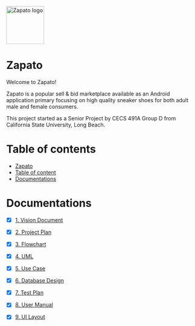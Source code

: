 <img src="https://github.com/AnimeMei/Zapato/blob/master/Logo/zapato_logo.jpg" alt="Zapato logo" height="100" >

Zapato
======

Welcome to Zapato!

Zapato is a popular sell & bid marketplace available as an Android application primary focusing on high quality sneaker shoes for both adult male and female consumers. 

This project started as a Senior Project by CECS 491A Group D from California State University, Long Beach.

Table of contents
=================

  * [Zapato](#zapato)
  * [Table of content](#table-of-contents)
  * [Documentations](#documentations)
 

Documentations
==============

- [x] [1. Vision Document](https://github.com/AnimeMei/Zapato/blob/master/Documentations/1.%20Vision%20Document%20-%20Zapato.pdf)
- [x] [2. Project Plan](https://github.com/AnimeMei/Zapato/blob/master/Documentations/2.%20Project%20Plan%20-%20Zapato.pdf)
- [x] [3. Flowchart](https://github.com/AnimeMei/Zapato/blob/master/Documentations/3.%20Flowchart%20-%20Zapato.pdf)
- [x] [4. UML](https://github.com/AnimeMei/Zapato/blob/master/Documentations/4.%20UML%20-%20Zapato.pdf)
- [x] [5. Use Case](https://github.com/AnimeMei/Zapato/blob/master/Documentations/5.%20Use%20Case%20-%20Zapato.pdf)
- [x] [6. Database Design](https://github.com/AnimeMei/Zapato/blob/master/Documentations/6.%20Database%20Design%20-%20Zapato.pdf)
- [x] [7. Test Plan](https://github.com/AnimeMei/Zapato/blob/master/Documentations/7.%20Test%20Plan%20-%20Zapato.pdf)
- [x] [8. User Manual ](https://github.com/AnimeMei/Zapato/blob/master/Documentations/8.%20User%20Manual%20-%20Zapato.pdf)
- [x] [9. UI Layout](https://github.com/AnimeMei/Zapato/blob/master/Documentations/9.%20UI%20Layout%20-%20Zapato.pdf)



<!---
Prototype
==========
  * [Prototype](#prototype)

![](https://github.com/ZhipengMei/Zapato/blob/master/UI/artboards/2.1%20Login.png) 
![](https://github.com/ZhipengMei/Zapato/blob/master/UI/artboards/2.2%20Register.png)
![](https://github.com/ZhipengMei/Zapato/blob/master/UI/artboards/3.1%20Home%20-%20Trending.png)
![](https://github.com/ZhipengMei/Zapato/blob/master/UI/artboards/4.1%20Product%20Detail%20-%20Buy%20Now.png)
![](https://github.com/ZhipengMei/Zapato/blob/master/UI/artboards/4.2%20Product%20Detail%20-%20Image%20Scroll.png)
![](https://github.com/ZhipengMei/Zapato/blob/master/UI/artboards/4.3%20Product%20Detail%20-%20Purchase.png)
![](https://github.com/ZhipengMei/Zapato/blob/master/UI/artboards/5.1%20User%20Profile%20-%20Current%20Listings.png)
![](https://github.com/ZhipengMei/Zapato/blob/master/UI/artboards/5.2%20User%20Profile%20-%20Past%20Listings.png)
![](https://github.com/ZhipengMei/Zapato/blob/master/UI/artboards/5.3%20User%20Profiles%20-%20Feedback.png)
![](https://github.com/ZhipengMei/Zapato/blob/master/UI/artboards/6.1%20Create%20Listing.png)
![](https://github.com/ZhipengMei/Zapato/blob/master/UI/artboards/6.2%20Create%20Listing%20-%20Information.png)
![](https://github.com/ZhipengMei/Zapato/blob/master/UI/artboards/6.3%20Create%20Listing%20-%20Pricing.png)
![](https://github.com/ZhipengMei/Zapato/blob/master/UI/artboards/6.4%20Create%20Listing%20-%20Review.png)
![](https://github.com/ZhipengMei/Zapato/blob/master/UI/artboards/X%20User%20Profile%20-%20Favorites%20%5Bmove%20to%20main%20page%5D.png)

-->






























<!---
## User Stories

The following **required** functionality is complete:
- [x] Card class
- [x] Gameplay interface
- [x] Match making system
- [x] Roll Dice
- [x] Draw Illuminnati Card
- [x] Actions Menu
- [x] virtually sharing same deck of cards
- [x] data persistence


The following **optional** features are implemented:
- [x] User can create account
- [x] In game chat feature
- [x] Launch screen
- [x] Log out user account


The following **additional** features are implemented:
- [x] In game music
- [x] Customize personal profile
- [x] Loading aniamtion

## Video Walkthrough 

Here's a walkthrough of implemented user stories:

 <img src='https://github.com/ZhipengMei/Zapato/blob/master/Logo/zapato_gif.gif' title='Video Walkthrough' width='' alt='Video Walkthrough' />

GIF created with [LiceCap](http://www.cockos.com/licecap/). 

## Notes

Describe any challenges encountered while building the app.
- Poor team communication. 
- Lack of knowledge to install Firebase Server Java SDk
- Unfamiliar with graphics and animation creation in Java

## Rulebook
[Illuminati game rule](http://www.sjgames.com/illuminati/img/illuminati_rules.pdf)

## Team Contribution Effort Chart

|  Document |  Zhipeng Mei | Patrapee Pongtana   | Darrian Bezayiff  |   |
|---|---|---|---|---|
|  Vision Doc   |  33% | 33% | 33% |   |
|  Project Plan |  33% | 33% | 33% |   |
|  FlowChart    | 100% | x   | x   |   |
|  UML          | x    |100% | x   |   |
|  Use Case     | x    |100% | x   |   |
|  Test Case    | x    |100% | x   |   |
|  User Manual  | 100% | x   | x   |   |
|  Coding Part  | 90%  |10%  | x   |   |

[//]: <> (|  Coding Part  | 90%  |10%  | x   |   |)

## Tools

- Eclipse Neon.3 (4.6.3)
- Scene Builder - Gluon 8.2.0
- Firebase 


## License

    Copyright [2017] [Team Deluxe]

    Licensed under the Apache License, Version 2.0 (the "License");
    you may not use this file except in compliance with the License.
    You may obtain a copy of the License at

        http://www.apache.org/licenses/LICENSE-2.0

    Unless required by applicable law or agreed to in writing, software
    distributed under the License is distributed on an "AS IS" BASIS,
    WITHOUT WARRANTIES OR CONDITIONS OF ANY KIND, either express or implied.
    See the License for the specific language governing permissions and
    limitations under the License.
    -->
